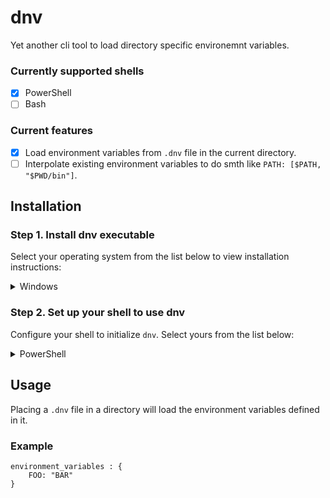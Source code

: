 # dnv

Yet another cli tool to load directory specific environemnt variables.

### Currently supported shells

- [x] PowerShell
- [ ] Bash

### Current features

- [x] Load environment variables from `.dnv` file in the current directory.
- [ ] Interpolate existing environment variables to do smth like `PATH: [$PATH, "$PWD/bin"]`.

## Installation

### Step 1. Install dnv executable

Select your operating system from the list below to view installation instructions:

<details>
<summary>Windows</summary>

Install `dnv` using the latest executable from the [releases section](https://github.com/sebakri/dnv/releases/latest)

Install `dnv` using any of the following package managers:

| Repository | Instructions                                                                   |
| ---------- | -------------------------------------------------------------------------------|
| [scoop]    | `scoop bucket add sebakri https://github.com/sebakri/scoop`                    |
|            | `scoop install dnv`                                                            |

</details>

### Step 2. Set up your shell to use dnv

Configure your shell to initialize `dnv`. Select yours from the list below:

<details>
<summary>PowerShell</summary>

Add the following to the end of your PowerShell configuration (find it by running `$PROFILE`):

```powershell
Invoke-Expression (& { (dnv init pwsh | Out-String) })
```

</details>

## Usage

Placing a `.dnv` file in a directory will load the environment variables defined in it.

### Example

```cue
environment_variables : {
	FOO: "BAR"
}
```
